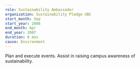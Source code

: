```yaml
---
role: Sustainability Ambassador
organization: Sustainability Pledge UBC
start_month: Sep
start_year: 2006
end_month: Apr
end_year: 2007
duration: 8 mos
cause: Environment
---
```

Plan and execute events. Assist in raising campus awareness of sustainability.

